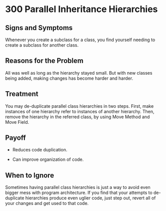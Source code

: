 # 300 Parallel Inheritance Hierarchies

## Signs and Symptoms
Whenever you create a subclass for a class, you find yourself needing to create a subclass for another class.

## Reasons for the Problem
All was well as long as the hierarchy stayed small. But with new classes being added, making changes has become harder and harder.

## Treatment
You may de-duplicate parallel class hierarchies in two steps. First, make instances of one hierarchy refer to instances of another hierarchy. Then, remove the hierarchy in the referred class, by using Move Method and Move Field.

## Payoff
- Reduces code duplication.

- Can improve organization of code.

## When to Ignore
Sometimes having parallel class hierarchies is just a way to avoid even bigger mess with program architecture. If you find that your attempts to de-duplicate hierarchies produce even uglier code, just step out, revert all of your changes and get used to that code.
